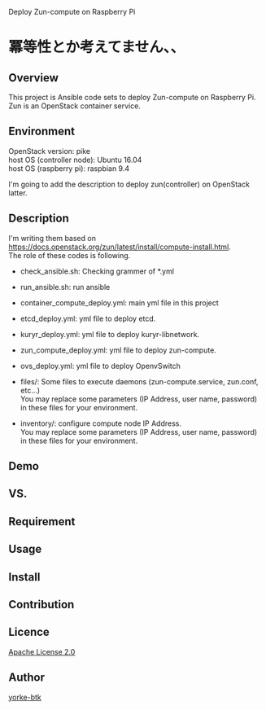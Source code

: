 Deploy Zun-compute on Raspberry Pi

冪等性とか考えてません、、
====

## Overview
This project is Ansible code sets to deploy Zun-compute on Raspberry Pi.  
Zun is an OpenStack container service.  

## Environment
OpenStack version: pike  
host OS (controller node): Ubuntu 16.04  
host OS (raspberry pi): raspbian 9.4  

I'm going to add the description to deploy zun(controller) on OpenStack latter.   


## Description
I'm writing them based on <https://docs.openstack.org/zun/latest/install/compute-install.html>.  
The role of these codes is following.  

- check_ansible.sh: Checking grammer of *.yml
- run_ansible.sh: run ansible

- container_compute_deploy.yml: main yml file in this project
- etcd_deploy.yml: yml file to deploy etcd.
- kuryr_deploy.yml: yml file to deploy kuryr-libnetwork.
- zun_compute_deploy.yml: yml file to deploy zun-compute.
- ovs_deploy.yml: yml file to deploy OpenvSwitch 


- files/: Some files to execute daemons (zun-compute.service, zun.conf, etc...)  
          You may replace some parameters (IP Address, user name, password) in these files for your environment.
 
- inventory/: configure compute node IP Address.  
              You may replace some parameters (IP Address, user name, password) in these files for your environment.

## Demo

## VS. 

## Requirement

## Usage

## Install

## Contribution

## Licence

[Apache License 2.0](https://github.com/yorke-btk/zun_on_raspberry/LICENCE)

## Author

[yorke-btk](https://github.com/yorke-btk)

